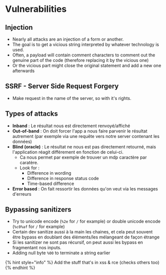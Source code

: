 # Vulnerabilities

## Injection

* Nearly all attacks are an injection of a form or another.
* The goal is to get a vicious string interpreted by whatever technology is used.
* Often, a payload will contain comment characters to comment out the genuine part of the code \(therefore replacing it by the vicious one\)
* Or the vicious part might close the original statement and add a new one afterwards

## SSRF - Server Side Request Forgery

* Make request in the name of the server, so with it's rights.

## Types of attacks

* **Inband** : Le résultat nous est directement renvoyé/affiché
* **Out-of-band** : On doit forcer l'app a nous faire parvenir le résultat autrement \(par exemple via une requête vers notre server contenant les données\)
* **Blind \(oracle\)** : Le résultat ne nous est pas directement retourné, mais l'application réagit différement en fonction de celui-ci. 
  * Ca nous permet par exemple de trouver un mdp caractère par caratère. 
  * Look for : 
    * Difference in wording
    * Difference in response status code
    * Time-based difference
* **Error based** : On fait ressortir les données qu'on veut via les messages d'erreurs

## Bypassing sanitizers

* Try to unicode encode \(`%2e` for `/` for example\) or double unicode encode \(`%c0%af` for `/` for example\)
* Certain dev sanitize aussi à la main les chaines, et cela peut souvent être bypass en doublant des éléments/les mélangeant de façon étrange
* Si les sanitizer ne sont pas récursif, on peut aussi les bypass en fragmentant nos inputs.
* Adding null byte `%00` to terminate a string earlier

{% hint style="info" %}
Add the stuff that's in xss & rce \(checks others too\)
{% endhint %}

